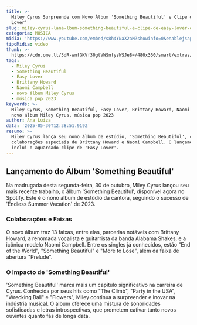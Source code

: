 ```yaml
---
title: >-
  Miley Cyrus Surpreende com Novo Álbum 'Something Beautiful' e Clipe de 'Easy
  Lover'
slug: miley-cyrus-lana-lbum-something-beautiful-e-clipe-de-easy-lover-oua-e-veja
categoria: MÚSICA
midia: 'https://www.youtube.com/embed/s8h4YNaX2aM?showinfo=0&enablejsapi=1'
tipoMidia: video
thumb: >-
  https://cdn.ome.lt/3dR-wnfGKVf30gtVWSnfysWSJe8=/480x360/smart/extras/conteudos/miley_zg4SXsm.png
tags:
  - Miley Cyrus
  - Something Beautiful
  - Easy Lover
  - Brittany Howard
  - Naomi Campbell
  - novo álbum Miley Cyrus
  - música pop 2023
keywords: >-
  Miley Cyrus, Something Beautiful, Easy Lover, Brittany Howard, Naomi Campbell,
  novo álbum Miley Cyrus, música pop 2023
author: Ana Luiza
data: '2025-05-30T12:38:51.919Z'
resumo: >-
  Miley Cyrus lança seu nono álbum de estúdio, 'Something Beautiful', com
  colaborações especiais de Brittany Howard e Naomi Campbell. O lançamento
  inclui o aguardado clipe de 'Easy Lover'.
---
```


## Lançamento do Álbum 'Something Beautiful'

Na madrugada desta segunda-feira, 30 de outubro, Miley Cyrus lançou seu mais recente trabalho, o álbum 'Something Beautiful', disponível agora no Spotify. Este é o nono álbum de estúdio da cantora, seguindo o sucesso de 'Endless Summer Vacation' de 2023.

### Colaborações e Faixas

O novo álbum traz 13 faixas, entre elas, parcerias notáveis com Brittany Howard, a renomada vocalista e guitarrista da banda Alabama Shakes, e a icônica modelo Naomi Campbell. Entre os singles já conhecidos, estão "End of the World", "Something Beautiful" e "More to Lose", além da faixa de abertura "Prelude".

### O Impacto de 'Something Beautiful'

'Something Beautiful' marca mais um capítulo significativo na carreira de Cyrus. Conhecida por seus hits como "The Climb", "Party in the USA", "Wrecking Ball" e "Flowers", Miley continua a surpreender e inovar na indústria musical. O álbum oferece uma mistura de sonoridades sofisticadas e letras introspectivas, que prometem cativar tanto novos ouvintes quanto fãs de longa data.
